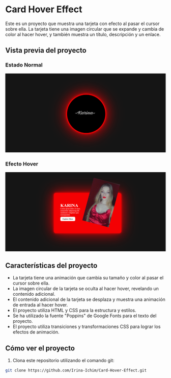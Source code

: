 # Card Hover Effect

Este es un proyecto que muestra una tarjeta con efecto al pasar el cursor sobre ella. La tarjeta tiene una imagen circular que se expande y cambia de color al hacer hover, y también muestra un título, descripción y un enlace.

## Vista previa del proyecto

### Estado Normal
![Vista previa del proyecto - Estado Normal](/Efecto%20normal.png)

### Efecto Hover
![Vista previa del proyecto - Efecto Hover](/Efecto%20hover.png)

## Características del proyecto

- La tarjeta tiene una animación que cambia su tamaño y color al pasar el cursor sobre ella.
- La imagen circular de la tarjeta se oculta al hacer hover, revelando un contenido adicional.
- El contenido adicional de la tarjeta se desplaza y muestra una animación de entrada al hacer hover.
- El proyecto utiliza HTML y CSS para la estructura y estilos.
- Se ha utilizado la fuente "Poppins" de Google Fonts para el texto del proyecto.
- El proyecto utiliza transiciones y transformaciones CSS para lograr los efectos de animación.

## Cómo ver el proyecto

1. Clona este repositorio utilizando el comando git:

```bash
git clone https://github.com/Irina-Ichim/Card-Hover-Effect.git
